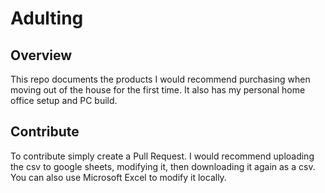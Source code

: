 # Adulting

## Overview

This repo documents the products I would recommend purchasing when moving out of the house for the first time. It also has my personal home office setup and PC build.

## Contribute

To contribute simply create a Pull Request. I would recommend uploading the csv to google sheets, modifying it, then downloading it again as a csv. You can also use Microsoft Excel to modify it locally.
